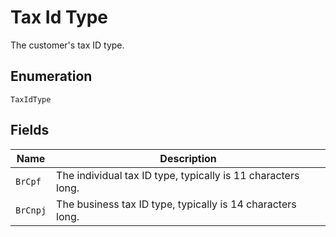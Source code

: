 
# Tax Id Type

The customer's tax ID type.

## Enumeration

`TaxIdType`

## Fields

| Name | Description |
|  --- | --- |
| `BrCpf` | The individual tax ID type, typically is 11 characters long. |
| `BrCnpj` | The business tax ID type, typically is 14 characters long. |

